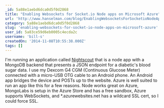```yaml
---
_id: 5a88e1aebd6dca0d5f0d2868
title: "Enabling Websockets for Socket.io Node apps on Microsoft Azure"
url: 'http://www.hanselman.com/blog/EnablingWebsocketsForSocketioNodeAppsOnMicrosoftAzure.aspx'
category: 5a88e1aebd6dca0d5f0d2868
slug: 'enabling-websockets-for-socket-io-node-apps-on-microsoft-azure'
user_id: 5a83ce59d6eb0005c4ecda2c
username: 'bill-s'
createdOn: '2014-11-08T10:55:38.000Z'
tags: []
---
```


I'm running an application called <a href="http://www.nightscout.info/">Nightscout</a> that is a node app with a MongoDB backend that presents a JSON endpoint for a diabetic's blood sugar data. I use my Dexcom G4 CGM (Continuous Glucose Meter) connected with a micro-USB OTG cable to an Android phone. An Android app bridges the device and POSTs up to the website. Azure is well suited to run an app like this for a few reasons. Node works great on Azure, MongoLabs is setup in the Azure Store and has a free sandbox, Azure supports WebSockets, and *.azurewebsites.net has a wildcard SSL cert, so I could force SSL.
